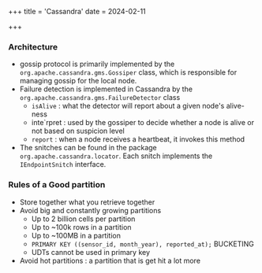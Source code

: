 +++
title = 'Cassandra'
date = 2024-02-11

+++

### Architecture

- gossip protocol is primarily implemented by the `org.apache.cassandra.gms.Gossiper` class, which is responsible for managing gossip for the local node.
- Failure detection is implemented in Cassandra by the `org.apache.cassandra.gms.FailureDetector` class
  - `isAlive` : what the detector will report about a given node's alive-ness
  - inte`rpret : used by the gossiper to decide whether a node is alive or not based on suspicion level
  - `report` : when a node receives a heartbeat, it invokes this method
- The snitches can be found in the package `org.apache.cassandra.locator`. Each snitch implements the `IEndpointSnitch` interface.

### Rules of a Good partition

- Store together what you retrieve together
- Avoid big and constantly growing partitions
  - Up to 2 billion cells per partition
  - Up to ~100k rows in a partition
  - Up to ~100MB in a partition
  - `PRIMARY KEY ((sensor_id, month_year), reported_at);` BUCKETING
  - UDTs cannot be used in primary key
- Avoid hot partitions : a partition that is get hit a lot more
